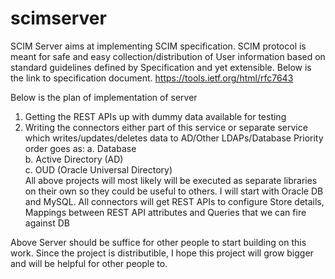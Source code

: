 # scimserver
SCIM Server aims at implementing SCIM specification. SCIM protocol is meant for safe and easy collection/distribution of User information based on standard guidelines defined by Specification and yet extensible. Below is the link to specification document.
https://tools.ietf.org/html/rfc7643

Below is the plan of implementation of server
1. Getting the REST APIs up with dummy data available for testing
2. Writing the connectors either part of this service or separate service which writes/updates/deletes data to AD/Other LDAPs/Database
   Priority order goes as:
      a. Database <br>
      b. Active Directory (AD) <br>
      c. OUD (Oracle Universal Directory) <br>
   All above projects will most likely will be executed as separate libraries on their own so they could be useful to others. I will start with Oracle DB  and MySQL.
   All connectors will get REST APIs to configure Store details, Mappings between REST API attributes and Queries that we can fire against DB

Above Server should be suffice for other people to start building on this work. Since the project is distributible, I hope this project will grow bigger and will be helpful for other people to.
